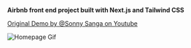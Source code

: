 **Airbnb front end project built with Next.js and Tailwind CSS**

[Original Demo by @Sonny Sanga on Youtube](https://youtu.be/BbilqOBOfg8)


![Homepage Gif](https://github.com/RyanKendrick/airbnb-clone/blob/master/public/github-imgs/Homepage.gif?raw=true)